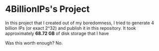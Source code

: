 # 4BillionIPs's Project
In this project that I created out of my boredomness, I tried to generate 4 billion IPs (or exact 2^32) and publish it in this repository. It took approximately **68.72 GB** of disk storage that I have

Was this worth enough? No.
